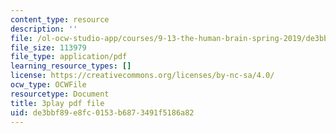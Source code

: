 ```yaml
---
content_type: resource
description: ''
file: /ol-ocw-studio-app/courses/9-13-the-human-brain-spring-2019/de3bbf89e8fc0153b6873491f5186a82_YD7QG4G7WVg.pdf
file_size: 113979
file_type: application/pdf
learning_resource_types: []
license: https://creativecommons.org/licenses/by-nc-sa/4.0/
ocw_type: OCWFile
resourcetype: Document
title: 3play pdf file
uid: de3bbf89-e8fc-0153-b687-3491f5186a82
---
```

